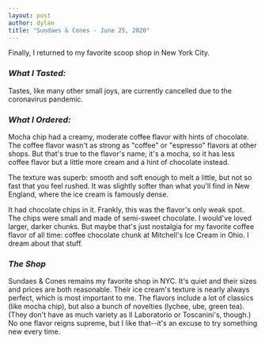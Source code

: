 ```yaml
---
layout: post
author: dylan
title: "Sundaes & Cones - June 25, 2020"
---
```

Finally, I returned to my favorite scoop shop in New York City.

### *What I Tasted:*
Tastes, like many other small joys, are currently cancelled due to the coronavirus pandemic.

### *What I Ordered:*
Mocha chip had a creamy, moderate coffee flavor with hints of chocolate.  The coffee flavor wasn't as strong as "coffee" or "espresso" flavors at other shops.  But that's true to the flavor's name; it's a mocha, so it has less coffee flavor but a little more cream and a hint of chocolate instead.  

The texture was superb:  smooth and soft enough to melt a little, but not so fast that you feel rushed.  It was slightly softer than what you'll find in New England, where the ice cream is famously dense.

It had chocolate chips in it.  Frankly, this was the flavor's only weak spot.  The chips were small and made of semi-sweet chocolate.  I would've loved larger, darker chunks.  But maybe that's just nostalgia for my favorite coffee flavor of all time:  coffee chocolate chunk at Mitchell's Ice Cream in Ohio.  I dream about that stuff.

### *The Shop*
Sundaes & Cones remains my favorite shop in NYC.  It's quiet and their sizes and prices are both reasonable.  Their ice cream's texture is nearly always perfect, which is most important to me.  The flavors include a lot of classics (like mocha chip), but also a bunch of novelties (lychee, ube, green tea).  (They don't have as much variety as Il Laboratorio or Toscanini's, though.)  No one flavor reigns supreme, but I like that--it's an excuse to try something new every time.
